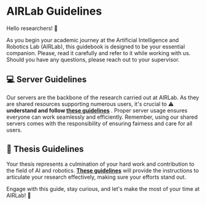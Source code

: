 # AIRLab Guidelines

Hello researchers! :wave:

As you begin your academic journey at the Artificial Intelligence and Robotics Lab (AIRLab), this
guidebook is designed to be your essential companion. Please, read it carefully and refer to it
while working with us. Should you have any questions, please reach out to your supervisor.

## :computer: Server Guidelines

Our servers are the backbone of the research carried out at AIRLab. As they are shared resources
supporting numerous users, it's crucial to :warning: **understand and
follow [these guidelines](server_guidelines/welcome.md)**
. Proper server usage ensures everyone can work seamlessly and efficiently. Remember, using our
shared servers comes with the responsibility of ensuring fairness and care for all users.

## :book: Thesis Guidelines

Your thesis represents a culmination of your hard work and contribution to the field of AI and
robotics. **[These guidelines](thesis_guidelines/research.md)** will provide the instructions to articulate your research effectively,
making sure your efforts stand out.

Engage with this guide, stay curious, and let's make the most of your time at AIRLab! :rocket:
